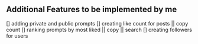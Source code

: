 ## Additional Features to be implemented by me

[] adding private and public prompts
[] creating like count for posts || copy count
[] ranking prompts by most liked || copy || search
[] creating followers for users

